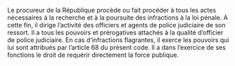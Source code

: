 Le procureur de la République procède ou fait procéder à tous les actes nécessaires à la recherche et à la poursuite des infractions à la loi pénale.
A cette fin, il dirige l’activité des officiers et agents de police judiciaire de son ressort.
Il a tous les pouvoirs et prérogatives attachés à la qualité d’officier de police judiciaire.
En cas d’infractions flagrantes, il exerce les pouvoirs qui lui sont attribués par l’article 68 du présent code.
Il a dans l’exercice de ses fonctions le droit de requérir directement la force publique.